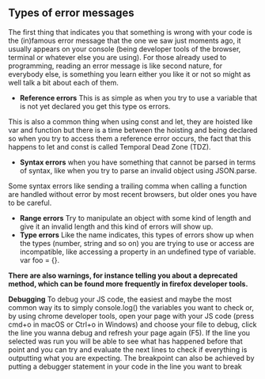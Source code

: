 ## Types of error messages
The first thing that indicates you that something is wrong with your code is the (in)famous error message that the one we saw just moments ago, it usually appears on your console (being developer tools of the browser, terminal or whatever else you are using).
For those already used to programming, reading an error message is like second nature, for everybody else, is something you learn either you like it or not so might as well talk a bit about each of them.
* **Reference errors**
This is as simple as when you try to use a variable that is not yet declared you get this type os errors.

This is also a common thing when using const and let, they are hoisted like var and function but there is a time between the hoisting and being declared so when you try to access them a reference error occurs, the fact that this happens to let and const is called Temporal Dead Zone (TDZ).

* **Syntax errors**
 when you have something that cannot be parsed in terms of syntax, like when you try to parse an invalid object using JSON.parse.

 Some syntax errors like sending a trailing comma when calling a function are handled without error by most recent browsers, but older ones you have to be careful.

 * **Range errors**
Try to manipulate an object with some kind of length and give it an invalid length and this kind of errors will show up.
* **Type errors**
Like the name indicates, this types of errors show up when the types (number, string and so on) you are trying to use or access are incompatible, like accessing a property in an undefined type of variable.
var foo = {}.

**There are also warnings, for instance telling you about a deprecated method, which can be found more frequently in firefox developer tools.**

**Debugging**
To debug your JS code, the easiest and maybe the most common way its to simply console.log() the variables you want to check or, by using chrome developer tools, open your page with your JS code (press cmd+o in macOS or Ctrl+o in Windows) and choose your file to debug, click the line you wanna debug and refresh your page again (F5).
If the line you selected was run you will be able to see what has happened before that point and you can try and evaluate the next lines to check if everything is outputting what you are expecting.
The breakpoint can also be achieved by putting a debugger statement in your code in the line you want to break